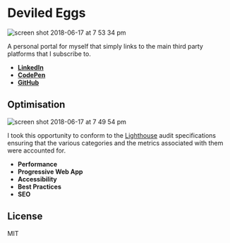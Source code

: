 # Deviled Eggs

![screen shot 2018-06-17 at 7 53 34 pm](https://user-images.githubusercontent.com/15273233/41506184-22b36b86-726d-11e8-89ca-8a919b01c75e.png)

A personal portal for myself that simply links to the main third party platforms that I subscribe to.

+ [**LinkedIn**](https://www.linkedin.com/in/devon-church-655630108/)
+ [**CodePen**](https://codepen.io/DevonChurch/)
+ [**GitHub**](https://github.com/devonChurch/)



## Optimisation

![screen shot 2018-06-17 at 7 49 54 pm](https://user-images.githubusercontent.com/15273233/41506186-3113a060-726d-11e8-90aa-68436a6598bb.png)

I took this opportunity to conform to the [Lighthouse](https://developers.google.com/web/tools/lighthouse/) audit specifications ensuring that the various categories and the metrics associated with them were accounted for.

+ **Performance**
+ **Progressive Web App**
+ **Accessibility**
+ **Best Practices**
+ **SEO**



## License

MIT
